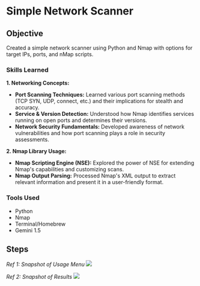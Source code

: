 # Simple Network Scanner

## Objective
Created a simple network scanner using Python and Nmap with options for target IPs, ports, and nMap scripts.

### Skills Learned

**1. Networking Concepts:**

* **Port Scanning Techniques:**  Learned various port scanning methods (TCP SYN, UDP, connect, etc.) and their implications for stealth and accuracy.
* **Service & Version Detection:**  Understood how Nmap identifies services running on open ports and determines their versions.
* **Network Security Fundamentals:**  Developed awareness of network vulnerabilities and how port scanning plays a role in security assessments.

**2. Nmap Library Usage:**

* **Nmap Scripting Engine (NSE):**  Explored the power of NSE for extending Nmap's capabilities and customizing scans.
* **Nmap Output Parsing:**  Processed Nmap's XML output to extract relevant information and present it in a user-friendly format.


### Tools Used

- Python
- Nmap
- Terminal/Homebrew
- Gemini 1.5

## Steps

*Ref 1: Snapshot of Usage Menu*
<img src="https://i.imgur.com/szxVleg.png"/>

*Ref 2: Snapshot of Results*
<img src="https://i.imgur.com/V7o2c5V.png"/>



